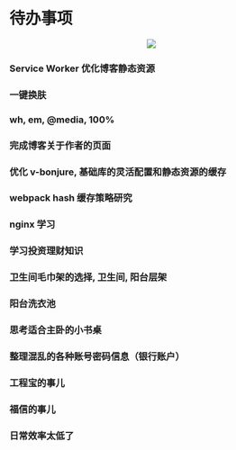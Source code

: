 # 待办事项

<p align="center"><img src=https://linmingdao.github.io/blog/assets/ctrl/000000_00.jpg></p>

### Service Worker 优化博客静态资源

### 一键换肤

### wh, em, @media, 100%

### 完成博客关于作者的页面

### 优化 v-bonjure, 基础库的灵活配置和静态资源的缓存

### webpack hash 缓存策略研究

### nginx 学习

### 学习投资理财知识

### 卫生间毛巾架的选择, 卫生间, 阳台层架

### 阳台洗衣池

### 思考适合主卧的小书桌

### 整理混乱的各种账号密码信息（银行账户）

### 工程宝的事儿

### 福信的事儿

### 日常效率太低了
